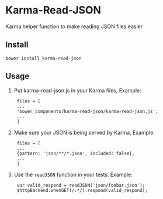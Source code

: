 # Karma-Read-JSON
Karma helper function to make reading JSON files easier

## Install

`bower install karma-read-json`

## Usage

1. Put karma-read-json.js in your Karma files, Example:

        files = [
        ...
        'bower_components/karma-read-json/karma-read-json.js',
        ...
        ]

2. Make sure your JSON is being served by Karma, Example:

        files = [
        ...
        {pattern: 'json/**/*.json', included: false},
        ...
        ]

3. Use the `readJSON` function in your tests. Example:

        var valid_respond = readJSON('json/foobar.json');
        $httpBackend.whenGET(/.*/).respond(valid_respond);

